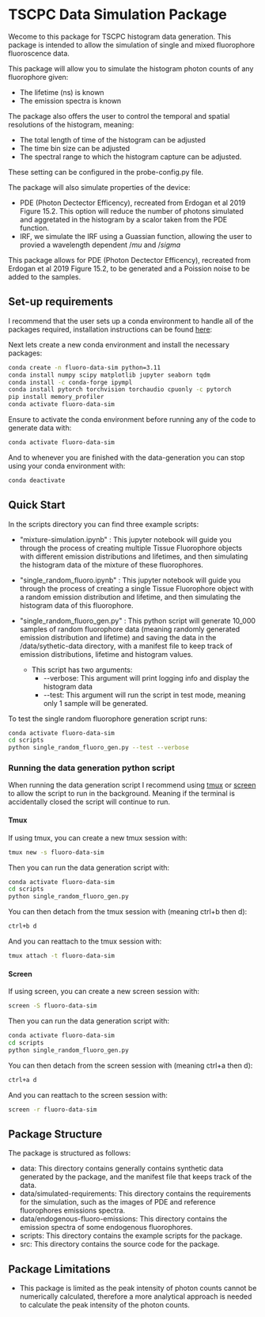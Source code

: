 # TSCPC Data Simulation Package
Wecome to this package for TSCPC histogram data generation. This package is intended to allow the simulation of single and mixed fluorophore fluoroscence data.

This package will allow you to simulate the histogram photon counts of any fluorophore given:
- The lifetime (ns) is known
- The emission spectra is known

The package also offers the user to control the temporal and spatial resolutions of the histogram, meaning:
- The total length of time of the histogram can be adjusted
- The time bin size can be adjusted
- The spectral range to which the histogram capture can be adjusted.

These setting can be configured in the probe-config.py file.

The package will also simulate properties of the device:
-  PDE (Photon Dectector Efficency), recreated from Erdogan et al 2019 Figure 15.2. This option will reduce the number of photons simulated and aggretated in the histogram by a scalor taken from the PDE function.
- IRF, we simulate the IRF using a Guassian function, allowing the user to provied a wavelength dependent $/mu$ and $/sigma$

This package allows for PDE (Photon Dectector Efficency), recreated from Erdogan et al 2019 Figure 15.2, to be generated and a Poission noise to be added to the samples.


## Set-up requirements
I recommend that the user sets up a conda environment to handle all of the packages required, installation instructions can be found [here](https://docs.anaconda.com/miniconda/miniconda-install/):


Next lets create a new conda environment and install the necessary packages:

```sh
conda create -n fluoro-data-sim python=3.11
conda install numpy scipy matplotlib jupyter seaborn tqdm
conda install -c conda-forge ipympl
conda install pytorch torchvision torchaudio cpuonly -c pytorch
pip install memory_profiler
conda activate fluoro-data-sim
```

Ensure to activate the conda environment before running any of the code to generate data with: 
```sh
conda activate fluoro-data-sim
```

And to whenever you are finished with the data-generation you can stop using your conda environment with:

```sh
conda deactivate
```

## Quick Start
In the scripts directory you can find three example scripts:
- "mixture-simulation.ipynb" : This jupyter notebook will guide you through the process of creating multiple Tissue Fluorophore objects with different emission distributions and lifetimes, and then simulating the histogram data of the mixture of these fluorophores.

- "single_random_fluoro.ipynb" : This jupyter notebook will guide you through the process of creating a single Tissue Fluorophore object with a random emission distribution and lifetime, and then simulating the histogram data of this fluorophore.

- "single_random_fluoro_gen.py" : This python script will generate 10_000 samples of random fluorophore data (meaning randomly generated emission distribution and lifetime) and saving the data in the /data/sythetic-data directory, with a manifest file to keep track of emission distributions, lifetime and histogram values.
    - This script has two arguments:
        - --verbose: This argument will print logging info and display the histogram data
        - --test: This argument will run the script in test mode, meaning only 1 sample will be generated.

To test the single random fluorophore generation script runs:
```sh
conda activate fluoro-data-sim
cd scripts
python single_random_fluoro_gen.py --test --verbose
```


### Running the data generation python script
When running the data generation script I recommend using [tmux](https://github.com/tmux/tmux/wiki) or [screen](https://linuxize.com/post/how-to-use-linux-screen/) to allow the script to run in the background. Meaning if the terminal is accidentally closed the script will continue to run.

#### Tmux

If using tmux, you can create a new tmux session with:
```sh
tmux new -s fluoro-data-sim
```

Then you can run the data generation script with:
```sh
conda activate fluoro-data-sim
cd scripts
python single_random_fluoro_gen.py
```

You can then detach from the tmux session with (meaning ctrl+b then d):
```sh
ctrl+b d
```

And you can reattach to the tmux session with:
```sh
tmux attach -t fluoro-data-sim
```

#### Screen
If using screen, you can create a new screen session with:
```sh
screen -S fluoro-data-sim
```

Then you can run the data generation script with:
```sh
conda activate fluoro-data-sim
cd scripts
python single_random_fluoro_gen.py
```

You can then detach from the screen session with (meaning ctrl+a then d):
```sh
ctrl+a d
```

And you can reattach to the screen session with:
```sh
screen -r fluoro-data-sim
```



## Package Structure
The package is structured as follows:

- data: This directory contains generally contains synthetic data generated by the package, and the manifest file that keeps track of the data.
- data/simulated-requirements: This directory contains the requirements for the simulation, such as the images of PDE and reference fluorophores emissions spectra.
- data/endogenous-fluoro-emissions: This directory contains the emission spectra of some endogenous fluorophores.
- scripts: This directory contains the example scripts for the package.
- src: This directory contains the source code for the package.

## Package Limitations
- This package is limited as the peak intensity of photon counts cannot be numerically calculated, therefore a more analytical approach is needed to calculate the peak intensity of the photon counts.



